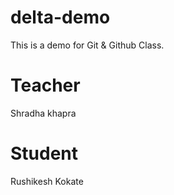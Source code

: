 # delta-demo
This is a demo for Git &amp; Github Class.
# Teacher
Shradha khapra
# Student 
Rushikesh Kokate
